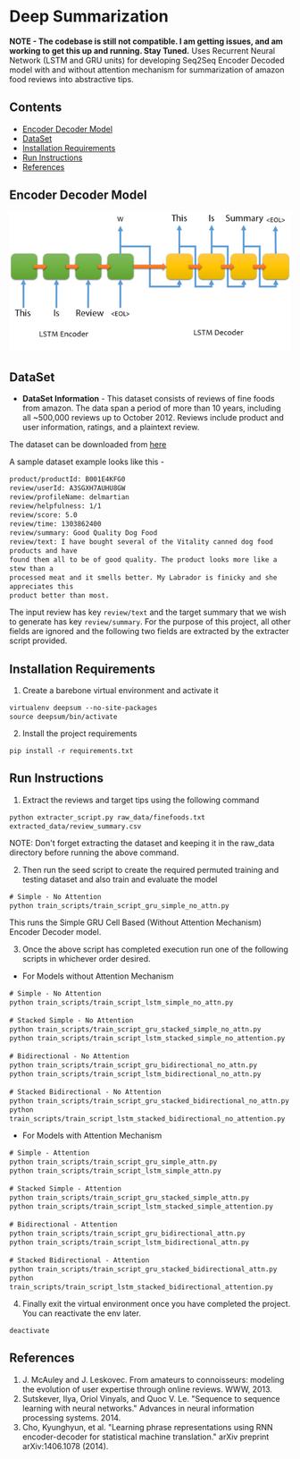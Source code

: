 # Deep Summarization
**NOTE - The codebase is still not compatible. I am getting issues, and am working to get this up and running. Stay Tuned.**
Uses Recurrent Neural Network (LSTM and GRU units) for developing Seq2Seq Encoder Decoded model with and without attention mechanism for summarization of amazon food reviews into abstractive tips.

## Contents
- [Encoder Decoder Model](#encoder-decoder-model)
- [DataSet](#dataset)
- [Installation Requirements](#installation-requirements)
- [Run Instructions](#run-instructions)
- [References](#references)

## Encoder Decoder Model
![Model](/assets/encoderdecoder.png)

## DataSet
- **DataSet Information** - This dataset consists of reviews of fine foods from amazon. The data span a period of more than 10 years, including all ~500,000 reviews up to October 2012. Reviews include product and user information, ratings, and a plaintext review.

The dataset can be downloaded from [here](https://snap.stanford.edu/data/web-FineFoods.html)

A sample dataset example looks like this - 
```
product/productId: B001E4KFG0
review/userId: A3SGXH7AUHU8GW
review/profileName: delmartian
review/helpfulness: 1/1
review/score: 5.0
review/time: 1303862400
review/summary: Good Quality Dog Food
review/text: I have bought several of the Vitality canned dog food products and have
found them all to be of good quality. The product looks more like a stew than a
processed meat and it smells better. My Labrador is finicky and she appreciates this
product better than most.
```

The input review has key `review/text` and the target summary that we wish to generate has key `review/summary`. For the purpose of this project, all other fields are ignored and the following two fields are extracted by the extracter script provided.


## Installation Requirements
1) Create a barebone virtual environment and activate it
```
virtualenv deepsum --no-site-packages
source deepsum/bin/activate
```

2) Install the project requirements
```
pip install -r requirements.txt
```

## Run Instructions

1) Extract the reviews and target tips using the following command
```
python extracter_script.py raw_data/finefoods.txt extracted_data/review_summary.csv
```
NOTE: Don't forget extracting the dataset and keeping it in the raw_data directory before running the above command.

2) Then run the seed script to create the required permuted training and testing dataset and also train and evaluate the model
```
# Simple - No Attention
python train_scripts/train_script_gru_simple_no_attn.py
```
This runs the Simple GRU Cell Based (Without Attention Mechanism) Encoder Decoder model.

3) Once the above script has completed execution run one of the following scripts in whichever order desired. 

- For Models without Attention Mechanism
    
```
# Simple - No Attention
python train_scripts/train_script_lstm_simple_no_attn.py

# Stacked Simple - No Attention
python train_scripts/train_script_gru_stacked_simple_no_attn.py
python train_scripts/train_script_lstm_stacked_simple_no_attention.py

# Bidirectional - No Attention
python train_scripts/train_script_gru_bidirectional_no_attn.py
python train_scripts/train_script_lstm_bidirectional_no_attn.py

# Stacked Bidirectional - No Attention
python train_scripts/train_script_gru_stacked_bidirectional_no_attn.py
python train_scripts/train_script_lstm_stacked_bidirectional_no_attention.py

```
    
- For Models with Attention Mechanism
 
```
# Simple - Attention
python train_scripts/train_script_gru_simple_attn.py
python train_scripts/train_script_lstm_simple_attn.py

# Stacked Simple - Attention
python train_scripts/train_script_gru_stacked_simple_attn.py
python train_scripts/train_script_lstm_stacked_simple_attention.py

# Bidirectional - Attention
python train_scripts/train_script_gru_bidirectional_attn.py
python train_scripts/train_script_lstm_bidirectional_attn.py

# Stacked Bidirectional - Attention
python train_scripts/train_script_gru_stacked_bidirectional_attn.py
python train_scripts/train_script_lstm_stacked_bidirectional_attention.py
```
    
4) Finally exit the virtual environment once you have completed the project. You can reactivate the env later.
```
deactivate
```

## References
1) J. McAuley and J. Leskovec. From amateurs to connoisseurs: modeling the evolution of user expertise through online reviews. WWW, 2013.
2) Sutskever, Ilya, Oriol Vinyals, and Quoc V. Le. "Sequence to sequence learning with neural networks." Advances in neural information processing systems. 2014.
3) Cho, Kyunghyun, et al. "Learning phrase representations using RNN encoder-decoder for statistical machine translation." arXiv preprint arXiv:1406.1078 (2014).

